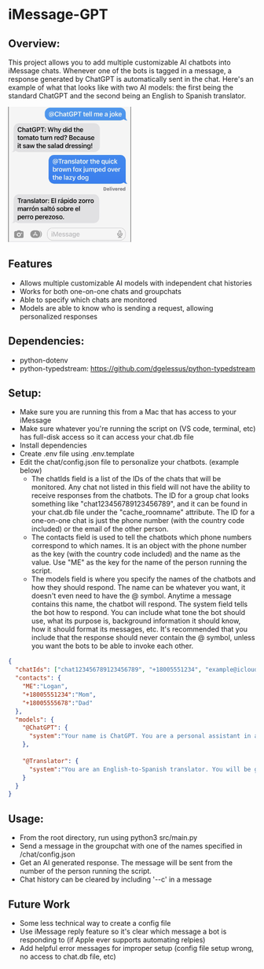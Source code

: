 # iMessage-GPT

## Overview:
This project allows you to add multiple customizable AI chatbots into iMessage chats. Whenever one of the bots is tagged in a message, a response generated by ChatGPT is automatically sent in the chat. Here's an example of what that looks like with two AI models: the first being the standard ChatGPT and the second being an English to Spanish translator. 
<!-- ![Alt text](example_usage.png?raw=true) -->
<img src="example_usage.png" alt="Example Usage" width="250" height="275">

## Features
* Allows multiple customizable AI models with independent chat histories
* Works for both one-on-one chats and groupchats
* Able to specify which chats are monitored
* Models are able to know who is sending a request, allowing personalized responses

## Dependencies: 
* python-dotenv
* python-typedstream: https://github.com/dgelessus/python-typedstream

## Setup:
* Make sure you are running this from a Mac that has access to your iMessage
* Make sure whatever you're running the script on (VS code, terminal, etc) has full-disk access so it can access your chat.db file
* Install dependencies
* Create .env file using .env.template
* Edit the chat/config.json file to personalize your chatbots. (example below)
  * The chatIds field is a list of the IDs of the chats that will be monitored. Any chat not listed in this field will not have the ability to receive responses from the chatbots. The ID for a group chat looks something like "chat123456789123456789", and it can be found in your chat.db file under the "cache_roomname" attribute. The ID for a one-on-one chat is just the phone number (with the country code included) or the email of the other person. 
  * The contacts field is used to tell the chatbots which phone numbers correspond to which names. It is an object with the phone number as the key (with the country code included) and the name as the value. Use "ME" as the key for the name of the person running the script.
  * The models field is where you specify the names of the chatbots and how they should respond. The name can be whatever you want, it doesn't even need to have the @ symbol. Anytime a message contains this name, the chatbot will respond. The system field tells the bot how to respond. You can include what tone the bot should use, what its purpose is, background information it should know, how it should format its messages, etc. It's recommended that you include that the response should never contain the @ symbol, unless you want the bots to be able to invoke each other. 
```json
{
  "chatIds": ["chat123456789123456789", "+18005551234", "example@icloud.com"],
  "contacts": {
    "ME":"Logan",
    "+18005551234":"Mom",
    "+18005555678":"Dad"
  },
  "models": {
    "@ChatGPT": {
      "system":"Your name is ChatGPT. You are a personal assistant in a groupchat Format your message like this: ChatGPT: <message>. Messages directed at you will contain '@ChatGPT', but it is important that you (and only you) never use the @ symbol in your responses."
    },
    
    "@Translator": {
      "system":"You are an English-to-Spanish translator. You will be given a prompt in English, and your response will be that prompt translated into Spanish. Format your responses like this: Translator: <translated message>. Messages directed at you will contain '@Translator', but your response should not contain '@Translator' or any version of it."
    }
  }
}
```

## Usage:
* From the root directory, run using python3 src/main.py
* Send a message in the groupchat with one of the names specified in /chat/config.json
* Get an AI generated response. The message will be sent from the number of the person running the script.
* Chat history can be cleared by including '--c' in a message

## Future Work
* Some less technical way to create a config file
* Use iMessage reply feature so it's clear which message a bot is responding to (if Apple ever supports automating relpies)
* Add helpful error messages for improper setup (config file setup wrong, no access to chat.db file, etc)

